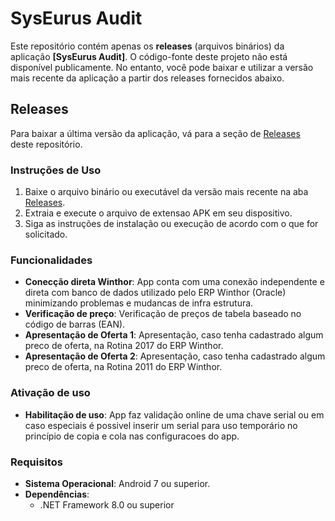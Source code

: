# SysEurus Audit
Este repositório contém apenas os **releases** (arquivos binários) da aplicação **[SysEurus Audit]**. O código-fonte deste projeto não está disponível publicamente. No entanto, você pode baixar e utilizar a versão mais recente da aplicação a partir dos releases fornecidos abaixo.

## Releases

Para baixar a última versão da aplicação, vá para a seção de [Releases](https://github.com/thiagoferrassoli/SysEurus_Audit) deste repositório.

### Instruções de Uso

1. Baixe o arquivo binário ou executável da versão mais recente na aba [Releases](https://github.com/thiagoferrassoli/SysEurus_Audit).
2. Extraia e execute o arquivo de extensao APK em seu dispositivo.
3. Siga as instruções de instalação ou execução de acordo com o que for solicitado.

### Funcionalidades

- **Conecção direta Winthor**: App conta com uma conexão independente e direta com banco de dados utilizado pelo ERP Winthor (Oracle) minimizando problemas e mudancas de infra estrutura.
- **Verificação de preço**: Verificação de preços de tabela baseado no código de barras (EAN).
- **Apresentação de Oferta 1**: Apresentação, caso tenha cadastrado algum preco de oferta, na Rotina 2017 do ERP Winthor.
- **Apresentação de Oferta 2**: Apresentação, caso tenha cadastrado algum preco de oferta, na Rotina 2011 do ERP Winthor.

### Ativação de uso

- **Habilitação de uso**: App faz validação online de uma chave serial ou em caso especiais é possivel inserir um serial para uso temporário no princípio de copia e cola nas configuracoes do app.

### Requisitos

- **Sistema Operacional**: Android 7 ou superior.
- **Dependências**:
  - .NET Framework 8.0 ou superior
